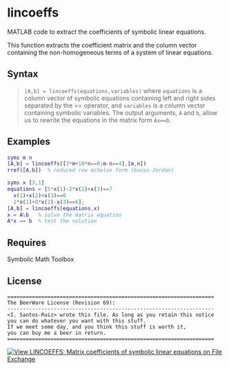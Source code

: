 # lincoeffs
MATLAB code to extract the coefficients of symbolic linear equations.

This function extracts the coefficient matrix and the column vector
containing the non-homogeneous terms of a system of linear equations.

## Syntax
> `[A,b] = lincoeffs(equations,variables)`
where `equations` is a column vector of symbolic equations
containing left and right sides separated by the == operator,
and `variables` is a column vector containing symbolic variables.
The output arguments, `A` and `b`, allow us to rewrite the equations
in the matrix form `Ax==b`.

## Examples
```matlab
syms m n
[A,b] = lincoeffs([3*m+10*n==0;m-n==4],[m,n])
rref([A,b])  % reduced row echelon form (Gauss-Jordan)

syms x [3,1]
equations = [5*x(1)-2*x(2)+x(3)==7
  x(1)+x(2)+x(3)==0
  2*x(1)+8*x(2)-x(3)==6];
[A,b] = lincoeffs(equations,x)
x = A\b   % solve the matrix equation
A*x == b  % test the solution
```

## Requires
   Symbolic Math Toolbox  

## License
```
===================================================================
The BeerWare License (Revision 69):
-------------------------------------------------------------------
<I. Santos-Ruiz> wrote this file. As long as you retain this notice
you can do whatever you want with this stuff.
If we meet some day, and you think this stuff is worth it,
you can buy me a beer in return.
===================================================================
```
[![View LINCOEFFS: Matrix coefficients of symbolic linear equations on File Exchange](https://www.mathworks.com/matlabcentral/images/matlab-file-exchange.svg)](https://www.mathworks.com/matlabcentral/fileexchange/127604-lincoeffs-matrix-coefficients-of-symbolic-linear-equations)
